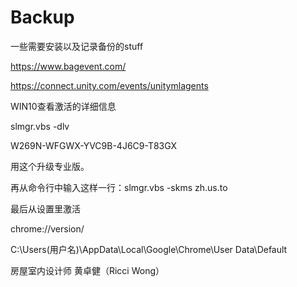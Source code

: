 # Backup
一些需要安装以及记录备份的stuff

https://www.bagevent.com/

https://connect.unity.com/events/unitymlagents

WIN10查看激活的详细信息

slmgr.vbs  -dlv

W269N-WFGWX-YVC9B-4J6C9-T83GX

用这个升级专业版。

再从命令行中输入这样一行：slmgr.vbs -skms zh.us.to

最后从设置里激活

chrome://version/

C:\Users\(用户名)\AppData\Local\Google\Chrome\User Data\Default

房屋室内设计师 黄卓健（Ricci Wong）
